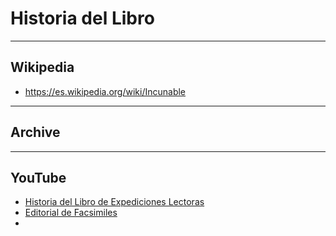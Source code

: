 # Historia del Libro

___
## Wikipedia
- https://es.wikipedia.org/wiki/Incunable
___
## Archive 

___
## YouTube

- [Historia del Libro de Expediciones Lectoras](https://www.youtube.com/watch?v=0oV4LR9zAeo&list=PLbKFAuYFz8_4m0lrJSq47iRNOnweHxqZ2&index=2&ab_channel=CulturasLosR%C3%ADos)
- [Editorial de Facsimiles](https://www.youtube.com/watch?v=azCNZtyFOVk&list=PLxFAH273wZO71lhL4j2AXGrzSSXOVTl-L&ab_channel=ZiereisFacsimiles)
- 


